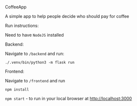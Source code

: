 CoffeeApp

A simple app to help people decide who should pay for coffee

Run instructions:

Need to have `NodeJS` installed

Backend:

Navigate to `/backend` and run:

`./.venv/bin/python3 -m flask run`

Frontend:

Navigate to `/frontend` and run

`npm install`

`npm start` - to run in your local browser at [http://localhost:3000](http://localhost:3000) 